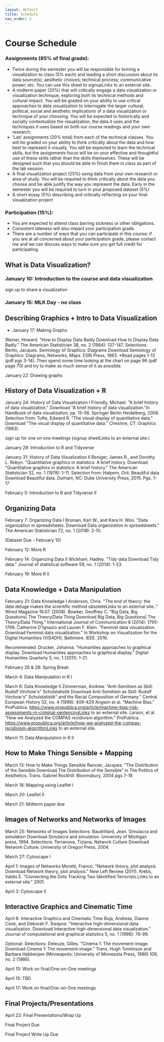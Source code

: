 ```yaml
---
layout: default
title: Schedule
nav_order: 2
---
```


# Course Schedule

### Assignments (85% of final grade):

- Twice during the semester you will be responsible for brining a visualization to class (5% each) and leading a short discussion about its data source(s); aesthetic choices; technical process; communicative power; etc. You can use this sheet to signupLinks to an external site..
- A midterm paper (20%) that will critically engage a data visualization or visualization technique, exploring both its technical methods and cultural impact. You will be graded on your ability to use critical approaches to data visualization to interrogate the larger cultural, political, social and aesthetic implications of a data visualization or technique of your choosing. You will be expected to historically and socially contextualize the visualization, the data it uses and the techniques it uses based on both our course readings and your own research.
- ‘Lab’ assignments (20% total) from each of the technical classes. You will be graded on your ability to think critically about the data and how best to represent it visually. You will be expected to learn the technical skills, but the assignments focus will be on your effective and thoughtful use of these skills rather than the skills themselves. These will be designed such that you should be able to finish them in class as part of the lab session.
- A final visualization project (25%) using data from your own research or area of study. You will be required to think critically about the data you choose and be able justify the way you represent the data. Early in the semester you will be required to turn in your proposed dataset (5%)
- A short essay (5%) describing and critically reflecting on your final visualization project

### Participation (15%):

- You are expected to attend class barring sickness or other obligations.
- Consistent lateness will also impact your participation grade.
- There are a number of ways that you can participate in this course; if you are at all concerned about your participation grade, please contact me and we can discuss ways to make sure you get full credit for participating.

## What is Data Visualization?

### January 10: Introduction to the course and data visualization

sign up to share a visualization

### January 15: MLK Day - no class

## Describing Graphics + Intro to Data Visualization

- January 17: Making Graphs

Wainer, Howard. "How to Display Data Badly Download How to Display Data Badly." The American Statistician 38, no. 2 (1984): 137-147.
Selections: Bertin, Jacques. Semiology of Graphics: Diagrams Download Semiology of Graphics: Diagrams, Networks, Maps. ESRI Press, 1983.
  *Read pages 1-13 (pdf pgs 3-14). Then spend some time looking at the chart on page 96 (pdf page 70) and try to make as much sense of it as possible.

January 22: Drawing graphs

## History of Data Visualization + R

January 24: History of Data Visualization I
Friendly, Michael. "A brief history of data visualization." Download "A brief history of data visualization."In Handbook of data visualization, pp. 15-56. Springer Berlin Heidelberg, 2008.
Selection from: Tufte, Edward R. "The visual display of quantitative data." Download "The visual display of quantitative data." Cheshire, CT: Graphics (1983).

  sign up for one on one meetings (signup sheetLinks to an external site.)

January 29: Introduction to R and Tidyverse

January 31: History of Data Visualization II
Beniger, James R., and Dorothy L. Robyn. "Quantitative graphics in statistics: A brief history. Download "Quantitative graphics in statistics: A brief history." The American Statistician 32, no. 1 (1978): 1-11.
Selection from: Halpern, Orit. Beautiful data Download Beautiful data. Durham, NC: Duke University Press, 2015. Pgs. 1-17

February 5: Introduction to R and Tidyverse II

## Organizing Data

February 7: Organizing Data I
Broman, Karl W., and Kara H. Woo. "Data organization in spreadsheets. Download Data organization in spreadsheets." The American Statistician 72, no. 1 (2018): 2-10.

(Dataset Due - February 10)

February 12:  More R

February 14: Organizing Data II
Wickham, Hadley. "Tidy data Download Tidy data." Journal of statistical software 59, no. 1 (2014): 1-23.

February 19:  More R II

## Data Knowledge + Data Manipulation

February 21: Data Knowledge I
Anderson, Chris. "The end of theory: the data deluge makes the scientific method obsoleteLinks to an external site..” Wired Magazine 16.07. (2008).
Bowker, Geoffrey C. "Big Data, Big Questions| The Theory/Data Thing Download Big Data, Big Questions| The Theory/Data Thing." International Journal of Communication 8 (2014): 1795-1799.
Catherine D'Ignazio and Lauren F. Klein. "Feminist data visualization. Download Feminist data visualization." In Workshop on Visualization for the Digital Humanities (VIS4DH), Baltimore. IEEE. 2016.

Recommended: Drucker, Johanna. "Humanities approaches to graphical display. Download Humanities approaches to graphical display." Digital Humanities Quarterly 5, no. 1 (2011): 1-21.

February 26 & 28: Spring Break

March 4: Data Manipulation in R I

March 6: Data Knowledge II
Zimmerman, Andrew. "Anti-Semitism as Skill: Rudolf Virchow's" Schulstatistik Download Anti-Semitism as Skill: Rudolf Virchow's" Schulstatistik" and the Racial Composition of Germany." Central European History 32, no. 4 (1999): 409-429
Angwin et al. “Machine Bias.” ProPublica. https://www.propublica.org/article/machine-bias-risk-assessments-in-criminal-sentencingLinks to an external site.
Larson, et al. “How we Analyzed the COMPAS recidivism algorithm.” ProPublica. https://www.propublica.org/article/how-we-analyzed-the-compas-recidivism-algorithmLinks to an external site.

March 11: Data Manipulation in R II

## How to Make Things Sensible + Mapping

March 13: How to Make Things Sensible
Rancier, Jacques. “The Distribution of the Sensible Download The Distribution of the Sensible” in The Politics of Aesthetics. Trans. Gabriel Rockhill. Bloomsbury, 2004 pgs 7-19.


March 18: Mapping using Leaflet I


March 20: Leaflet II

March 21: Midterm paper due


## Images of Networks and Networks of Images

March 25: Networks of Images
Selections: Baudrillard, Jean. Simulacra and simulation Download Simulacra and simulation. University of Michigan press, 1994.
Selections: Terranova, Tiziana, Network Culture Download Network Culture. University of Oregon Press, 2004.

March 27: Cytoscape I

April 1: Images of Networks
Moretti, Franco. "Network theory, plot analysis Download Network theory, plot analysis." New Left Review (2011).
Krebs, Valdis E. "Connecting the Dots Tracking Two Identified Terrorists.Links to an external site." 2001.

April 3: Cytoscape II

## Interactive Graphics and Cinematic Time

April 8: Interactive Graphics and Cinematic Time
Buja, Andreas, Dianne Cook, and Deborah F. Swayne. "Interactive high-dimensional data visualization. Download Interactive high-dimensional data visualization." Journal of computational and graphical statistics 5, no. 1 (1996): 78-99.

Optional:
Selections: Deleuze, Gilles. "Cinema 1: The movement-image. Download Cinema 1: The movement-image.” Trans. Hugh Tomlinson and Barbara Habberjam (Minneapolis: University of Minnesota Press, 1986) 109, no. 2 (1986).

April  10: Work on final/One-on-One meetings 

April 15: TBD

April 17: Work on final/One-on-One meetings

## Final Projects/Presentations

April 22: Final Presentations/Wrap Up

Final Project Due

Final Project Write Up Due
